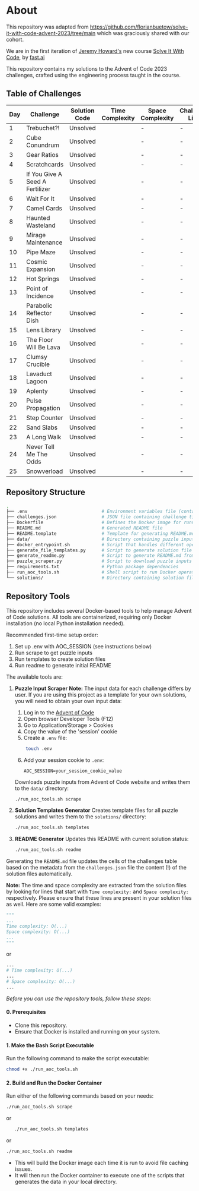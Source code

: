 # About

This repository was adapted from https://github.com/florianbuetow/solve-it-with-code-advent-2023/tree/main which was graciously shared with our cohort.

We are in the first iteration of [Jeremy Howard's](https://jeremy.fast.ai) new course [Solve It With Code](https://solveit.fast.ai), by [fast.ai](https://www.fast.ai)

This repository contains my solutions to the Advent of Code 2023 challenges, crafted using the engineering process taught in the course.

## Table of Challenges

| Day | Challenge                       | Solution Code | Time Complexity | Space Complexity | Challenge Link |
|-----|---------------------------------|---------------|-----------------|------------------|----------------|
| 1   | Trebuchet?!                     | Unsolved      |                 | -                | -              | [adventofcode.com](https://adventofcode.com/2023/day/1) |
| 2   | Cube Conundrum                  | Unsolved      |                 | -                | -              | [adventofcode.com](https://adventofcode.com/2023/day/2) |
| 3   | Gear Ratios                     | Unsolved      |                 | -                | -              | [adventofcode.com](https://adventofcode.com/2023/day/3) |
| 4   | Scratchcards                    | Unsolved      |                 | -                | -              | [adventofcode.com](https://adventofcode.com/2023/day/4) |
| 5   | If You Give A Seed A Fertilizer | Unsolved      |                 | -                | -              | [adventofcode.com](https://adventofcode.com/2023/day/5) |
| 6   | Wait For It                     | Unsolved      |                 | -                | -              | [adventofcode.com](https://adventofcode.com/2023/day/6) |
| 7   | Camel Cards                     | Unsolved      |                 | -                | -              | [adventofcode.com](https://adventofcode.com/2023/day/7) |
| 8   | Haunted Wasteland               | Unsolved      |                 | -                | -              | [adventofcode.com](https://adventofcode.com/2023/day/8) |
| 9   | Mirage Maintenance              | Unsolved      |                 | -                | -              | [adventofcode.com](https://adventofcode.com/2023/day/9) |
| 10  | Pipe Maze                       | Unsolved      |                 | -                | -              | [adventofcode.com](https://adventofcode.com/2023/day/10) |
| 11  | Cosmic Expansion                | Unsolved      |                 | -                | -              | [adventofcode.com](https://adventofcode.com/2023/day/11) |
| 12  | Hot Springs                     | Unsolved      |                 | -                | -              | [adventofcode.com](https://adventofcode.com/2023/day/12) |
| 13  | Point of Incidence              | Unsolved      |                 | -                | -              | [adventofcode.com](https://adventofcode.com/2023/day/13) |
| 14  | Parabolic Reflector Dish        | Unsolved      |                 | -                | -              | [adventofcode.com](https://adventofcode.com/2023/day/14) |
| 15  | Lens Library                    | Unsolved      |                 | -                | -              | [adventofcode.com](https://adventofcode.com/2023/day/15) |
| 16  | The Floor Will Be Lava          | Unsolved      |                 | -                | -              | [adventofcode.com](https://adventofcode.com/2023/day/16) |
| 17  | Clumsy Crucible                 | Unsolved      |                 | -                | -              | [adventofcode.com](https://adventofcode.com/2023/day/17) |
| 18  | Lavaduct Lagoon                 | Unsolved      |                 | -                | -              | [adventofcode.com](https://adventofcode.com/2023/day/18) |
| 19  | Aplenty                         | Unsolved      |                 | -                | -              | [adventofcode.com](https://adventofcode.com/2023/day/19) |
| 20  | Pulse Propagation               | Unsolved      |                 | -                | -              | [adventofcode.com](https://adventofcode.com/2023/day/20) |
| 21  | Step Counter                    | Unsolved      |                 | -                | -              | [adventofcode.com](https://adventofcode.com/2023/day/21) |
| 22  | Sand Slabs                      | Unsolved      |                 | -                | -              | [adventofcode.com](https://adventofcode.com/2023/day/22) |
| 23  | A Long Walk                     | Unsolved      |                 | -                | -              | [adventofcode.com](https://adventofcode.com/2023/day/23) |
| 24  | Never Tell Me The Odds          | Unsolved      |                 | -                | -              | [adventofcode.com](https://adventofcode.com/2023/day/24) |
| 25  | Snowverload                     | Unsolved      |                 | -                | -              | [adventofcode.com](https://adventofcode.com/2023/day/25) |

## Repository Structure

```bash
.
├── .env                            # Environment variables file (contains AOC_SESSION)
├── challenges.json                 # JSON file containing challenge titles and numbers
├── Dockerfile                      # Defines the Docker image for running the tools
├── README.md                       # Generated README file
├── README.template                 # Template for generating README.md
├── data/                           # Directory containing puzzle input files
├── docker_entrypoint.sh            # Script that handles different operations inside Docker container
├── generate_file_templates.py      # Script to generate solution file templates
├── generate_readme.py              # Script to generate README.md from template
├── puzzle_scraper.py               # Script to download puzzle inputs from AoC website
├── requirements.txt                # Python package dependencies
├── run_aoc_tools.sh                # Shell script to run Docker operations
└── solutions/                      # Directory containing solution files
```


## Repository Tools

This repository includes several Docker-based tools to help manage Advent of Code solutions. All tools are containerized, requiring only Docker installation (no local Python installation needed).

Recommended first-time setup order:
1. Set up .env with AOC_SESSION (see instructions below)
2. Run scrape to get puzzle inputs
3. Run templates to create solution files
4. Run readme to generate initial README

The available tools are:

1. **Puzzle Input Scraper**
    __Note:__ The input data for each challenge differs by user. If you are using this project as a template for your own solutions, you will need to obtain your own input data:

    1. Log in to the [Advent of Code](https://adventofcode.com)
    2. Open browser Developer Tools (F12)
    3. Go to Application/Storage > Cookies
    4. Copy the value of the 'session' cookie
    5. Create a `.env` file:
    ```bash
        touch .env
    ```
    6. Add your session cookie to `.env`:
        ```
        AOC_SESSION=your_session_cookie_value
        ```

   Downloads puzzle inputs from Advent of Code website and writes them to the `data/` directory:
   ```bash
   ./run_aoc_tools.sh scrape
   ```


2. **Solution Templates Generator**
   Creates template files for all puzzle solutions and writes them to the `solutions/` directory:
   ```bash
   ./run_aoc_tools.sh templates
   ```

3. **README Generator**
   Updates this README with current solution status:
   ```bash
   ./run_aoc_tools.sh readme
   ```



Generating the `README.md` file updates the cells of the challenges table based on the metadata from the `challenges.json` file the content (!) of the solution files automatically.

__Note:__ The time and space complexity are extracted from the solution files by looking for lines that start with `Time complexity:` and `Space complexity:` respectively. Please ensure that these lines are present in your solution files as well. Here are some valid examples:
```python
"""
...
Time complexity: O(...)
Space complexity: O(...)
...
"""
```
or
```python
...
# Time complexity: O(...)
...
# Space complexity: O(...)
...
```

*Before you can use the repository tools, follow these steps:*

#### 0. Prerequisites

- Clone this repository.
- Ensure that Docker is installed and running on your system.

#### 1. Make the Bash Script Executable

Run the following command to make the script executable:

```bash
chmod +x ./run_aoc_tools.sh
```

#### 2. Build and Run the Docker Container

Run either of the following commands based on your needs:
```bash
./run_aoc_tools.sh scrape
```
or
```bash
   ./run_aoc_tools.sh templates
   ```
or
```bash
./run_aoc_tools.sh readme
```

- This will build the Docker image each time it is run to avoid file caching issues.
- It will then run the Docker container to execute one of the scripts that generates the data in your local directory.